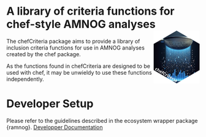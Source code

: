 
<!-- Insert badges here -->
<!-- README.md is generated from README.Rmd. Please edit that file -->

# A library of criteria functions for chef-style AMNOG analyses <img src="man/figures/logo.png" align="right" height="138" alt="" />

The chefCriteria package aims to provide a library of inclusion criteria
functions for use in AMNOG analyses created by the chef package.

As the functions found in chefCriteria are designed to be used with
chef, it may be unwieldy to use these functions independently.

# Developer Setup

Please refer to the guidelines described in the ecosystem wrapper
package {ramnog}. [Developper
Documentation](https://hta-pharma.github.io/ramnog/articles/#:~:text=Debugging-,Development,-Git%20Workflow)
